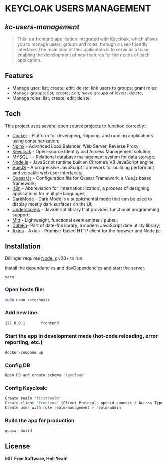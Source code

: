 # KEYCLOAK USERS MANAGEMENT
## _kc-users-management_


> This is a frontend application integrated with Keycloak,
> which allows you to manage users, groups and roles,
> through a user-friendly interface.
> The main idea of this application is to serve as a base
> enabling the development of new features for the needs of each application.

## Features

- Manage user: list; create; edit; delete; link users to groups; grant roles;
- Manage groups: list; create; edit; move groups of levels; delete;
- Manage roles: list; create; edit; delete;


## Tech

This project uses several open source projects to function correctly::

- [Docker] - Platform for developing, shipping, and running applications using containerization;
- [Nginx] - Advanced Load Balancer, Web Server, Reverse Proxy;
- [Keycloak] - Open-source Identity and Access Management solution;
- [MYSQL] -  - Relational database management system for data storage;
- [Node.js] - JavaScript runtime built on Chrome’s V8 JavaScript engine;
- [VueJS] - A progressive JavaScript framework for building performant and versatile web user interfaces;
- [Quasar.js] - Configuration file for Quasar Framework, a Vue.js based framework;
- [i18n] - Abbreviation for ‘internationalization’, a process of designing applications for multiple languages;
- [DarkMode] - Dark Mode is a supplemental mode that can be used to display mostly dark surfaces on the UI;
- [Underscorejs] - JavaScript library that provides functional programming support;
- [Mitt] - Lightweight, functional event emitter / pubsu;
- [DateFn]- Part of date-fns library, a modern JavaScript date utility library;
- [Axios] - Axios - Promise-based HTTP client for the browser and Node.js;

## Installation

Dillinger requires [Node.js](https://nodejs.org/) v20+ to run.

Install the dependencies and devDependencies and start the server.

```bash
yarn
```

### Open hosts file:

```sh
sudo nano /etc/hosts
```

### Add new line:

```sh
127.0.0.1       frontend
```

### Start the app in development mode (hot-code reloading, error reporting, etc.)

```bash
docker-compose up
```

### Config DB

```bash
Open DB and create schema "keycloak"
```

### Config Keycloak:

```sh
Create realm "firstrealm"
Create client "frontend" (Client Protocol: openid-connect / Access Type: public)
Create user with role realm-management > realm-admin
```

### Build the app for production

```bash
quasar build
```

## License

MIT
**Free Software, Hell Yeah!**

[//]: # (These are reference links used in the body of this note and get stripped out when the markdown processor does its job. There is no need to format nicely because it shouldn't be seen. Thanks SO - http://stackoverflow.com/questions/4823468/store-comments-in-markdown-syntax)
[Docker]: <https://docs.docker.com/>
[Nginx]: <https://www.nginx.com/>
[Keycloak]: <https://www.keycloak.org/docs-api/21.0.1/rest-api/index.html#_version_information>
[MYSQL]: <https://dev.mysql.com/doc/>
[Node.js]: <https://nodejs.org/docs/latest/api/>
[VueJS]: <http://angularjs.org>
[Quasar.js]: <https://v2.quasar.dev/>
[i18n]: <https://vue-i18n.intlify.dev/>
[DarkMode]: <https://quasar.dev/quasar-plugins/dark#installation>
[Underscorejs]: <https://underscorejs.org/>
[Mitt]: <https://github.com/developit/mitt>
[DateFn]: <https://date-fns.org/docs/Getting-Started>
[Axios]: <https://axios-http.com/docs/intro>


